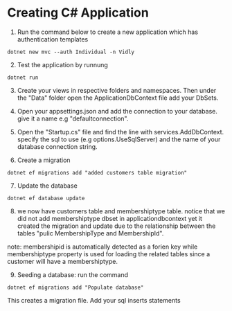 # Creating C# Application

1. Run the command below to create a new application which has authentication templates

```
dotnet new mvc --auth Individual -n Vidly
```
2. Test the application by runnung

```
dotnet run
```

3. Create your views in respective folders and namespaces. Then under the "Data" folder 
open the ApplicationDbContext file add your DbSets.

4. Open your appsettings.json and add the connection to your database. give it a name e.g "defaultconnection".

5. Open the "Startup.cs" file and find the line with services.AddDbContext. specify the sql to use (e.g options.UseSqlServer) and the name of your database connection string.

6. Create a migration
```
dotnet ef migrations add "added customers table migration"
```

7. Update the database
```
dotnet ef database update
```

8. we now have customers table and membershiptype table. notice that we did not add membershiptype dbset in applicationdbcontext yet it created the migration and update due to the relationship between the tables "pulic MembershipType and MembershipId".

note: membershipid is automatically detected as a forien key while membershiptype property is used for loading the related tables since a customer will have a membershiptype.

9. Seeding a database: run the command
```
dotnet ef migrations add "Populate database"
```
This creates a migration file.
Add your sql inserts statements
